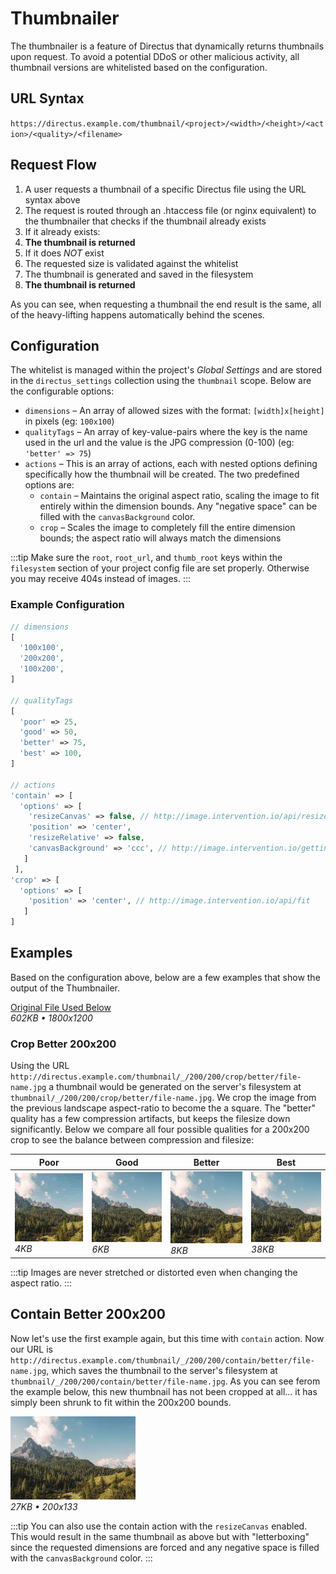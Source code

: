 # Thumbnailer

The thumbnailer is a feature of Directus that dynamically returns thumbnails upon request. To avoid a potential DDoS or other malicious activity, all thumbnail versions are whitelisted based on the configuration.

## URL Syntax

`https://directus.example.com/thumbnail/<project>/<width>/<height>/<action>/<quality>/<filename>`

## Request Flow

1. A user requests a thumbnail of a specific Directus file using the URL syntax above
2. The request is routed through an .htaccess file (or nginx equivalent) to the thumbnailer that checks if the thumbnail already exists
3. If it already exists:
  1. **The thumbnail is returned**
4. If it does _NOT_ exist
  1. The requested size is validated against the whitelist
  2. The thumbnail is generated and saved in the filesystem
  3. **The thumbnail is returned**

As you can see, when requesting a thumbnail the end result is the same, all of the heavy-lifting happens automatically behind the scenes.

## Configuration

The whitelist is managed within the project's _Global Settings_ and are stored in the `directus_settings` collection using the `thumbnail` scope. Below are the configurable options:

* `dimensions` – An array of allowed sizes with the format: `[width]x[height]` in pixels (eg: `100x100`)
* `qualityTags` – An array of key-value-pairs where the key is the name used in the url and the value is the JPG compression (0-100) (eg: `'better' => 75`)
* `actions` – This is an array of actions, each with nested options defining specifically how the thumbnail will be created. The two predefined options are:
  * `contain` – Maintains the original aspect ratio, scaling the image to fit entirely within the dimension bounds. Any "negative space" can be filled with the `canvasBackground` color.
  * `crop` –  Scales the image to completely fill the entire dimension bounds; the aspect ratio will always match the dimensions

:::tip
Make sure the `root`, `root_url`, and `thumb_root` keys within the `filesystem` section of your project config file are set properly. Otherwise you may receive 404s instead of images.
:::

### Example Configuration

```php
// dimensions
[
  '100x100',
  '200x200',
  '100x200',
]

// qualityTags
[
  'poor' => 25,
  'good' => 50,
  'better' => 75,
  'best' => 100,
]

// actions
'contain' => [
  'options' => [
    'resizeCanvas' => false, // http://image.intervention.io/api/resizeCanvas
    'position' => 'center',
    'resizeRelative' => false,
    'canvasBackground' => 'ccc', // http://image.intervention.io/getting_started/formats
   ]
 ],
'crop' => [
  'options' => [
    'position' => 'center', // http://image.intervention.io/api/fit
   ]
]
```

## Examples

Based on the configuration above, below are a few examples that show the output of the Thumbnailer.

[Original File Used Below](./img/thumbnailer/original.jpg)<br>_602KB • 1800x1200_

### Crop Better 200x200

Using the URL `http://directus.example.com/thumbnail/_/200/200/crop/better/file-name.jpg` a thumbnail would be generated on the server's filesystem at `thumbnail/_/200/200/crop/better/file-name.jpg`. We crop the image from the previous landscape aspect-ratio to become the a square. The "better" quality has a few compression artifacts, but keeps the filesize down significantly. Below we compare all four possible qualities for a 200x200 crop to see the balance between compression and filesize:

| Poor | Good | Better | Best |
|------|------|--------|------|
| ![Poor](./img/thumbnailer/200-200-crop-poor.jpg)<br>_4KB_ | ![Good](./img/thumbnailer/200-200-crop-good.jpg)<br>_6KB_ | ![Better](./img/thumbnailer/200-200-crop-better.jpg)<br>_8KB_ | ![Best](./img/thumbnailer/200-200-crop-best.jpg)<br>_38KB_ |

:::tip
Images are never stretched or distorted even when changing the aspect ratio.
:::

## Contain Better 200x200

Now let's use the first example again, but this time with `contain` action. Now our URL is `http://directus.example.com/thumbnail/_/200/200/contain/better/file-name.jpg`, which saves the thumbnail to the server's filesystem at `thumbnail/_/200/200/contain/better/file-name.jpg`. As you can see ferom the example below, this new thumbnail has not been cropped at all... it has simply been shrunk to fit within the 200x200 bounds.

![Contain](./img/thumbnailer/200-200-contain-better.jpg)<br>_27KB • 200x133_

:::tip
You can also use the contain action with the `resizeCanvas` enabled. This would result in the same thumbnail as above but with "letterboxing" since the requested dimensions are forced and any negative space is filled with the `canvasBackground` color.
:::
